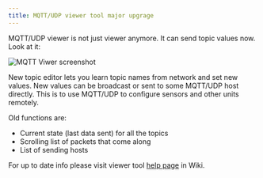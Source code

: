 ```yaml
---
title: MQTT/UDP viewer tool major upgrage
---
```


MQTT/UDP viewer is not just viewer anymore. It can send topic values now. Look at it:

![MQTT Viwer screenshot](https://raw.githubusercontent.com/dzavalishin/mqtt_udp/master/dox/TrafficViewerScreen_Jan2019.png)


New topic editor lets you learn topic names from network and set new
values. New values can be broadcast or sent to some MQTT/UDP host
directly. This is to use MQTT/UDP to configure sensors and other units
remotely.

Old functions are:

* Current state (last data sent) for all the topics
* Scrolling list of packets that come along
* List of sending hosts


For up to date info please visit viewer tool [help page](https://github.com/dzavalishin/mqtt_udp/wiki/MQTT-UDP-Viewer-Help) in Wiki.

